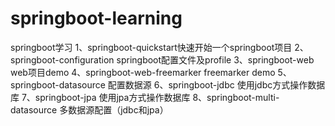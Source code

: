 # springboot-learning
springboot学习
1、springboot-quickstart快速开始一个springboot项目
2、springboot-configuration springboot配置文件及profile
3、springboot-web web项目demo
4、springboot-web-freemarker freemarker demo
5、springboot-datasource 配置数据源
6、springboot-jdbc 使用jdbc方式操作数据库
7、springboot-jpa 使用jpa方式操作数据库
8、springboot-multi-datasource 多数据源配置（jdbc和jpa）
